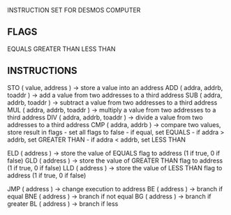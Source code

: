 INSTRUCTION SET FOR DESMOS COMPUTER

FLAGS
-----

EQUALS
GREATER THAN
LESS THAN

INSTRUCTIONS
------------

STO ( value, address ) -> store a value into an address
ADD ( addra, addrb, toaddr ) -> add a value from two addresses to a third address
SUB ( addra, addrb, toaddr ) -> subtract a value from two addresses to a third address
MUL ( addra, addrb, toaddr ) -> multiply a value from two addresses to a third address
DIV ( addra, addrb, toaddr ) -> divide a value from two addresses to a third address
CMP ( addra, addrb ) -> compare two values, store result in flags
	- set all flags to false
	- if equal, set EQUALS
	- if addra > addrb, set GREATER THAN
	- if addra < addrb, set LESS THAN

ELD ( address ) -> store the value of EQUALS flag to address (1 if true, 0 if false)
GLD ( address ) -> store the value of GREATER THAN flag to address (1 if true, 0 if false)
LLD ( address ) -> store the value of LESS THAN flag to address (1 if true, 0 if false)

JMP ( address ) -> change execution to address
BE ( address ) -> branch if equal
BNE ( address ) -> branch if not equal
BG ( address ) -> branch if greater
BL ( address ) -> branch if less
